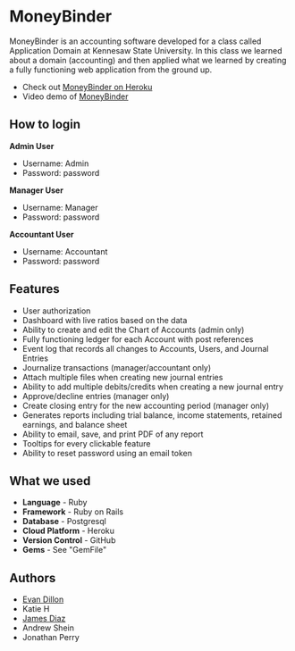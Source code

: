# MoneyBinder

MoneyBinder is an accounting software developed for a class called Application Domain at Kennesaw State University. In this class we learned about a domain (accounting) and then applied what we learned by creating a fully functioning web application from the ground up.
* Check out [MoneyBinder on Heroku](https://moneybinder.herokuapp.com/)
* Video demo of [MoneyBinder](https://youtu.be/MROQGBXpNeU)

## How to login

**Admin User**
* Username: Admin
* Password: password

**Manager User**
* Username: Manager
* Password: password

**Accountant User**
* Username: Accountant
* Password: password

## Features

* User authorization
* Dashboard with live ratios based on the data 
* Ability to create and edit the Chart of Accounts (admin only)
* Fully functioning ledger for each Account with post references
* Event log that records all changes to Accounts, Users, and Journal Entries
* Journalize transactions (manager/accountant only)
* Attach multiple files when creating new journal entries
* Ability to add multiple debits/credits when creating a new journal entry
* Approve/decline entries (manager only)
* Create closing entry for the new accounting period (manager only)
* Generates reports including trial balance, income statements, retained earnings, and balance sheet
* Ability to email, save, and print PDF of any report
* Tooltips for every clickable feature
* Ability to reset password using an email token


## What we used
* **Language** - Ruby
* **Framework** - Ruby on Rails
* **Database** - Postgresql
* **Cloud Platform** - Heroku
* **Version Control** - GitHub 
* **Gems** - See "GemFile"

## Authors
* [Evan Dillon](www.linkedin.com/in/evanjdillon)
* Katie H
* [James Diaz](www.linkedin.com/in/diazjames)
* Andrew Shein
* Jonathan Perry
